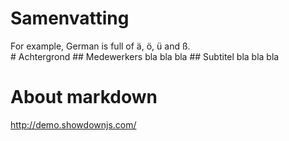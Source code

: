 # Samenvatting
<div>For example, German is full of ä, ö, ü and ß.</div><div>
# Achtergrond
## Medewerkers
bla bla bla
## Subtitel
bla bla bla

# About markdown
http://demo.showdownjs.com/
</div>
